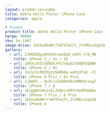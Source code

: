 ```yaml
---
layout: produk-casinghp
title: Adele Hello Poster iPhone Case
categories: apple

# Produk
product-title: Adele Hello Poster iPhone Case
harga: 90000
sku: hn-1467
image-drive: 1bkkx0EAMr7lW7YFwCFt_2lYM0ixSq2SQ
gallery:
  - url: 1JHO8ZDyydFDoGCsmzQoQ_v9t5-c7d_MB
    title: iPhone 5 / 5s / SE
  - url: 10VXs2KICnEN3hJF6JY6wS2tOQDRIQ8Wk
    title: iPhone 6 / 6s
  - url: 1nCkchLMOIFptzSGMO8q-xmPLUTn8_-2l
    title: iPhone 6 Plus / 6s Plus
  - url: 1j6W3G_--9LQlizZd8OVd6xXHMnOrxsg7
    title: iPhone 7 / 8
  - url: 1EipgDXiWssxEjJUQoixO95tdw9F6pBAs
    title: iPhone 7 Plus / 8 Plus
  - url: 1bkkx0EAMr7lW7YFwCFt_2lYM0ixSq2SQ
    title: iPhone X
---
```

